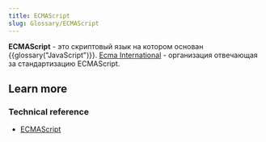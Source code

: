 ```yaml
---
title: ECMAScript
slug: Glossary/ECMAScript
---
```


**ECMAScript** - это скриптовый язык на котором основан {{glossary("JavaScript")}}. [Ecma International](http://www.ecma-international.org) - организация отвечающая за стандартизацию ECMAScript.

## Learn more

### Technical reference

- [ECMAScript](http://www.ecmascript.org/)
